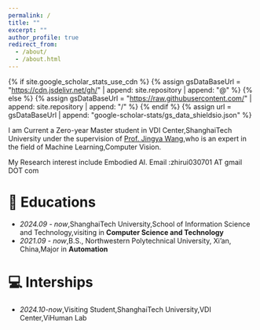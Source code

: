 ```yaml
---
permalink: /
title: ""
excerpt: ""
author_profile: true
redirect_from: 
  - /about/
  - /about.html
---
```


{% if site.google_scholar_stats_use_cdn %}
{% assign gsDataBaseUrl = "https://cdn.jsdelivr.net/gh/" | append: site.repository | append: "@" %}
{% else %}
{% assign gsDataBaseUrl = "https://raw.githubusercontent.com/" | append: site.repository | append: "/" %}
{% endif %}
{% assign url = gsDataBaseUrl | append: "google-scholar-stats/gs_data_shieldsio.json" %}

<span class='anchor' id='about-me'></span>

I am Current a Zero-year Master student in VDI Center,ShanghaiTech University under the supervision of [Prof. Jingya Wang](https://faculty.sist.shanghaitech.edu.cn/faculty/wangjingya/),who is an expert in the field of Machine Learning,Computer Vision.

My Research interest include Embodied AI.
Email :zhirui030701 AT gmail DOT com


# 📖 Educations
- *2024.09 - now*,ShanghaiTech University,School of Information Science and Technology,visiting in **Computer Science and Technology**
- *2021.09 - now*,B.S., Northwestern Polytechnical University, Xi’an, China,Major in **Automation**

# 💻 Interships
- *2024.10-now*,Visiting Student,ShanghaiTech University,VDI Center,ViHuman Lab




